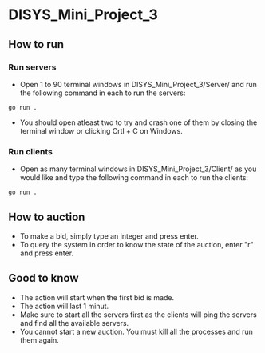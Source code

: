 # DISYS_Mini_Project_3

## How to run

### Run servers

- Open 1 to 90 terminal windows in DISYS_Mini_Project_3/Server/ and run the following command in each to run the
  servers:

```console
go run .
```

- You should open atleast two to try and crash one of them by closing the terminal window or clicking Crtl + C on
  Windows.

### Run clients

- Open as many terminal windows in DISYS_Mini_Project_3/Client/ as you would like and type the following command in each
  to run the clients:

```console
go run .
```

## How to auction

- To make a bid, simply type an integer and press enter.
- To query the system in order to know the state of the auction, enter "r" and press enter.

## Good to know

- The action will start when the first bid is made.
- The action will last 1 minut.
- Make sure to start all the servers first as the clients will ping the servers and find all the available servers.
- You cannot start a new auction. You must kill all the processes and run them again.

